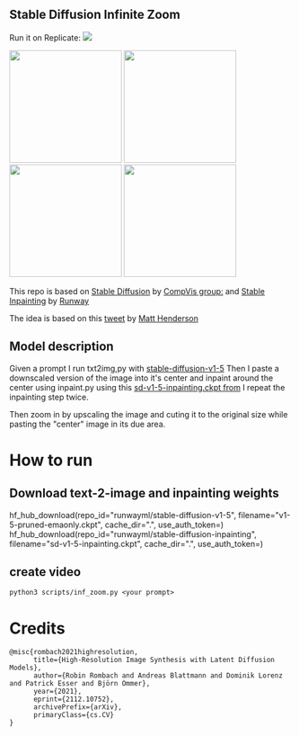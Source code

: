 ## Stable Diffusion Infinite Zoom

Run it on Replicate: 
<a href="https://replicate.com/arielreplicate/stable_diffusion_infinite_zoom"><img src="https://replicate.com/arielreplicate/stable_diffusion_infinite_zoom/badge"></a>


<img src="assets/inf_zooms/infinite_zoom_1.gif" width="200" height="200" /> <img src="assets/inf_zooms/infinite_zoom_2.gif" width="200" height="200" />
<img src="assets/inf_zooms/infinite_zoom_4.gif" width="200" height="200" /> <img src="assets/inf_zooms/infinite_zoom_3.gif" width="200" height="200" />


This repo is based on [Stable Diffusion](https://github.com/compvis/stable-diffusion) by [CompVis group:](https://ommer-lab.com/) 
and [Stable Inpainting](https://github.com/runwayml/stable-diffusion) by [Runway](https://runwayml.com/)

The idea is based on this [tweet](https://twitter.com/matthen2/status/1564608773485895692) by [Matt Henderson](https://twitter.com/matthen2)

## Model description
Given a prompt I run txt2img,py with [stable-diffusion-v1-5](https://huggingface.co/runwayml/stable-diffusion-v1-5)
Then I paste a downscaled version of the image into it's center and inpaint around the center using inpaint.py using this [sd-v1-5-inpainting.ckpt from](https://huggingface.co/runwayml/stable-diffusion-inpainting/tree/main) 
I repeat the inpainting step twice.

Then zoom in by upscaling the image and cuting it to the original size  while pasting the "center" image in its due area.


# How to run
## Download text-2-image and inpainting weights
hf_hub_download(repo_id="runwayml/stable-diffusion-v1-5", filename="v1-5-pruned-emaonly.ckpt", cache_dir=".", use_auth_token=<HuggingFace token>)
hf_hub_download(repo_id="runwayml/stable-diffusion-inpainting", filename="sd-v1-5-inpainting.ckpt", cache_dir=".", use_auth_token=<HuggingFace token>)

## create video
`python3 scripts/inf_zoom.py <your prompt>`

# Credits
```
@misc{rombach2021highresolution,
      title={High-Resolution Image Synthesis with Latent Diffusion Models}, 
      author={Robin Rombach and Andreas Blattmann and Dominik Lorenz and Patrick Esser and Björn Ommer},
      year={2021},
      eprint={2112.10752},
      archivePrefix={arXiv},
      primaryClass={cs.CV}
}
```
